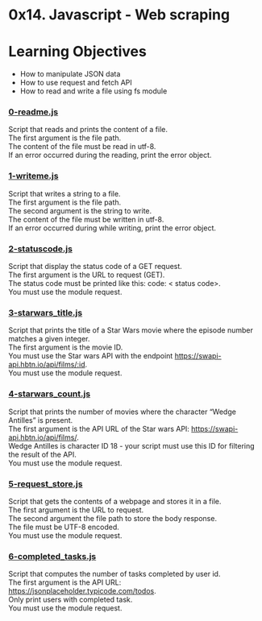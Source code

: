 # 0x14. Javascript - Web scraping

# Learning Objectives
* How to manipulate JSON data
* How to use request and fetch API
* How to read and write a file using fs module

### [0-readme.js](./0-readme.js)
Script that reads and prints the content of a file.  
The first argument is the file path.  
The content of the file must be read in utf-8.  
If an error occurred during the reading, print the error object.  

### [1-writeme.js](./1-writeme.js)
Script that writes a string to a file.  
The first argument is the file path.  
The second argument is the string to write.  
The content of the file must be written in utf-8.  
If an error occurred during while writing, print the error object.  
 
### [2-statuscode.js](./2-statuscode.js)
Script that display the status code of a GET request.  
The first argument is the URL to request (GET).  
The status code must be printed like this: code: < status code>.  
You must use the module request.  

### [3-starwars_title.js](./3-starwars_title.js)
Script that prints the title of a Star Wars movie where the episode number matches a given integer.  
The first argument is the movie ID.  
You must use the Star wars API with the endpoint https://swapi-api.hbtn.io/api/films/:id.  
You must use the module request.  

### [4-starwars_count.js](./4-starwars_count.js)
Script that prints the number of movies where the character “Wedge Antilles” is present.  
The first argument is the API URL of the Star wars API: https://swapi-api.hbtn.io/api/films/.  
Wedge Antilles is character ID 18 - your script must use this ID for filtering the result of the API.  
You must use the module request.  

### [5-request_store.js](./5-request_store.js)
Script that gets the contents of a webpage and stores it in a file.  
The first argument is the URL to request.  
The second argument the file path to store the body response.  
The file must be UTF-8 encoded.  
You must use the module request.  

### [6-completed_tasks.js](./6-completed_tasks.js)
Script that computes the number of tasks completed by user id.  
The first argument is the API URL: https://jsonplaceholder.typicode.com/todos.  
Only print users with completed task.  
You must use the module request.  